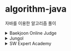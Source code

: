 # algorithm-java

자바를 이용한 알고리즘 풀이

<details>
    <summary>Baekjoon Online Judge</summary>

- 1244 - [스위치 켜고 끄기](src/main/java/Baekjoon/BOJ_1244.java)
- 2439 - [별 찍기-2](src/main/java/Baekjoon/BOJ_2439.java)
- 2884 - [알람 시계](src/main/java/Baekjoon/BOJ_2884.java)
- 4344 - [평균은 넘겠지](src/main/java/Baekjoon/BOJ_4344.java)
- 17478 - [재귀함수가 뭔가요?](src/main/java/Baekjoon/BOJ_17478.java)
</details>

<details>
    <summary>Jungol</summary>

- 124 - [선택제어문-형성평가5](src/main/java/Jungol/Jungol_124.java)
</details>

<details>
    <summary>SW Expert Academy</summary>

- 1289 - [원재의 메모리 복구하기](src/main/java/SWExpertAcademy/SWEA_1289.java)
- 1873 - [상호의 배틀필드](src/main/java/SWExpertAcademy/SWEA_1873.java)
- 1954 - [달팽이 숫자](src/main/java/SWExpertAcademy/SWEA_1954.java)
- 2001 - [파리 퇴치](src/main/java/SWExpertAcademy/SWEA_2001.java)
- 2072 - [홀수만 더하기](src/main/java/SWExpertAcademy/SWEA_2072.java)
</details>